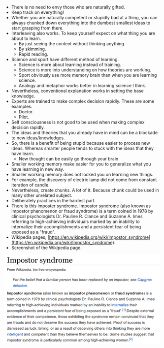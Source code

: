 * There is no need to envy those who are naturally gifted.
* Keep track on everything!
* Whether you are naturally competent or stupidly bad at a thing, you can always chunked down everything into the dumbest smallest ideas to start grasping from there.
* Interleaving also works. To keep yourself expect on what thing you are about to learn.
    * By just seeing the content without thinking anything.
    * By skimming.
    * Rapid reading.
* Science and sport have different method of learning.
    * Science is more about learning instead of training.
    * Science is more into understanding on how theories are working.
    * Sport obviously use more memory brain than when you are learning science.
    * Analogy and metaphor works better in learning science I think.
* Nevertheless, conventional explanation works in setting the base knowledge.
* Experts are trained to make complex decision rapidly. These are some examples.
    * Doctor.
    * Pilot.
* Self consciousness is not good to be used when making complex decision rapidly.
* The ideas and theories that you already have in mind can be a blockade to new ideas/knowledges.
* So, there is a benefit of being stupid because easier to process new ideas. Whereas smarter people tends to stuck with the ideas that they have learn.
    * New thought can be easily go through your brain.
* Smaller working memory make easier for you to generalize what you have learning in new way.
* Smaller working memory does not locked you on learning new things.
* For example, the discovery of electric lamp did not come from constant iteration of candle.
* Nevertheless, create chunks. A lot of it. Because chunk could be used in many other unrelated subject.
* Deliberately practices in the hardest part.
* There is this imposter syndrome. Impostor syndrome (also known as impostor phenomenon or fraud syndrome) is a term coined in 1978 by clinical psychologists Dr. Pauline R. Clance and Suzanne A. Imes referring to high-achieving individuals marked by an inability to internalize their accomplishments and a persistent fear of being exposed as a "fraud".
* Wikipedia pages, [https://en.wikipedia.org/wiki/Impostor_syndrome](https://en.wikipedia.org/wiki/Impostor_syndrome).
* Screenshot of the Wikipedia page.

![./20161121-0413-cet-13-1.png](./20161121-0413-cet-13-1.png)